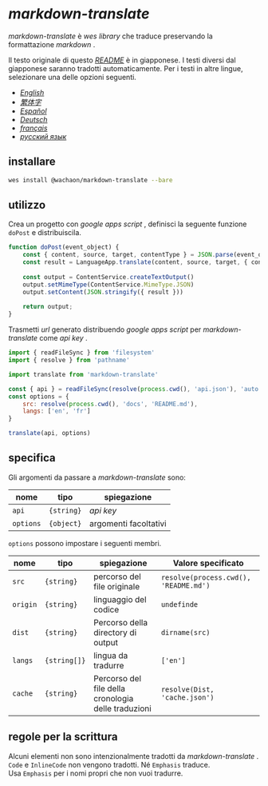 # *markdown-translate*

*markdown-translate* è *wes library* che traduce preservando la formattazione *markdown* .

Il testo originale di questo [*README*](/README.md) è in giapponese. I testi diversi dal giapponese saranno tradotti automaticamente. Per i testi in altre lingue, selezionare una delle opzioni seguenti.

*   [*English*](/docs/README.en.md)
*   [*繁体字*](/docs/README.zh-TW.md)
*   [*Español*](/docs/README.es.md)
*   [*Deutsch*](/docs/README.de.md)
*   [*français*](/docs/README.fr.md)
*   [*русский язык*](/docs/README.ru.md)

## installare

```sh
wes install @wachaon/markdown-translate --bare
```

## utilizzo

Crea un progetto con *google apps script* , definisci la seguente funzione `doPost` e distribuiscila.

```javascript
function doPost(event_object) {
    const { content, source, target, contentType } = JSON.parse(event_object.postData.getDataAsString())
    const result = LanguageApp.translate(content, source, target, { contentType })
 
    const output = ContentService.createTextOutput()
    output.setMimeType(ContentService.MimeType.JSON)
    output.setContent(JSON.stringify({ result }))
 
    return output;
}
```

Trasmetti *url* generato distribuendo *google apps script* per *markdown-translate* come *api key* .

```javascript
import { readFileSync } from 'filesystem'
import { resolve } from 'pathname'

import translate from 'markdown-translate'

const { api } = readFileSync(resolve(process.cwd(), 'api.json'), 'auto')
const options = {
    src: resolve(process.cwd(), 'docs', 'README.md'),
    langs: ['en', 'fr']
}

translate(api, options)
```

## specifica

Gli argomenti da passare a *markdown-translate* sono:

| nome      | tipo       | spiegazione           |
| --------- | ---------- | --------------------- |
| `api`     | `{string}` | *api key*             |
| `options` | `{object}` | argomenti facoltativi |

`options` possono impostare i seguenti membri.

| nome     | tipo         | spiegazione                                         | Valore specificato                    |
| -------- | ------------ | --------------------------------------------------- | ------------------------------------- |
| `src`    | `{string}`   | percorso del file originale                         | `resolve(process.cwd(), 'README.md')` |
| `origin` | `{string}`   | linguaggio del codice                               | `undefinde`                           |
| `dist`   | `{string}`   | Percorso della directory di output                  | `dirname(src)`                        |
| `langs`  | `{string[]}` | lingua da tradurre                                  | `['en']`                              |
| `cache`  | `{string}`   | Percorso del file della cronologia delle traduzioni | `resolve(Dist, 'cache.json')`         |

## regole per la scrittura

Alcuni elementi non sono intenzionalmente tradotti da *markdown-translate* . `Code` e `InlineCode` non vengono tradotti. Né `Emphasis` traduce.\
Usa `Emphasis` per i nomi propri che non vuoi tradurre.

